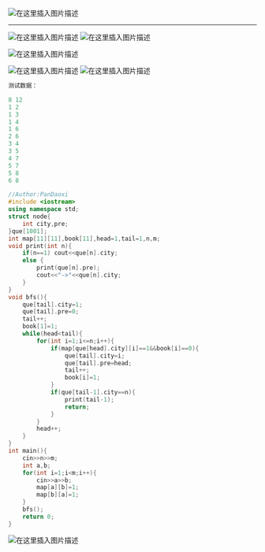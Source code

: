 ![在这里插入图片描述](https://pic.2ge.org/cdn/?url=https://img-blog.csdnimg.cn/804f44d71c494702bfe86e82ba3cb0f8.png?x-oss-process=image/watermark,type_ZHJvaWRzYW5zZmFsbGJhY2s,shadow_50,text_Q1NETiBA5r2Y6YGT54a5,size_20,color_FFFFFF,t_70,g_se,x_16)

<hr>


![在这里插入图片描述](https://pic.2ge.org/cdn/?url=https://img-blog.csdnimg.cn/efca99660a334ec8850240a4b8667f18.png?x-oss-process=image/watermark,type_ZHJvaWRzYW5zZmFsbGJhY2s,shadow_50,text_Q1NETiBA5r2Y6YGT54a5,size_20,color_FFFFFF,t_70,g_se,x_16)
![在这里插入图片描述](https://pic.2ge.org/cdn/?url=https://img-blog.csdnimg.cn/76c92c33e08b4c2b829b9d33e8e400d8.png?x-oss-process=image/watermark,type_ZHJvaWRzYW5zZmFsbGJhY2s,shadow_50,text_Q1NETiBA5r2Y6YGT54a5,size_20,color_FFFFFF,t_70,g_se,x_16)

![在这里插入图片描述](https://pic.2ge.org/cdn/?url=https://img-blog.csdnimg.cn/7b73cb9159fb4c06a465d931e1b4b4de.png?x-oss-process=image/watermark,type_ZHJvaWRzYW5zZmFsbGJhY2s,shadow_50,text_Q1NETiBA5r2Y6YGT54a5,size_20,color_FFFFFF,t_70,g_se,x_16)

![在这里插入图片描述](https://pic.2ge.org/cdn/?url=https://img-blog.csdnimg.cn/e2efc3a25d05402da32533dcec67f16c.png?x-oss-process=image/watermark,type_ZHJvaWRzYW5zZmFsbGJhY2s,shadow_50,text_Q1NETiBA5r2Y6YGT54a5,size_20,color_FFFFFF,t_70,g_se,x_16)
![在这里插入图片描述](https://pic.2ge.org/cdn/?url=https://img-blog.csdnimg.cn/2267a3b69c6a489696468b52cca8f354.png?x-oss-process=image/watermark,type_ZHJvaWRzYW5zZmFsbGJhY2s,shadow_50,text_Q1NETiBA5r2Y6YGT54a5,size_20,color_FFFFFF,t_70,g_se,x_16)

```cpp
测试数据：

8 12
1 2
1 3
1 4
1 6
2 6
3 4
3 5
4 7
5 7
5 8
6 8

```

```cpp
//Author:PanDaoxi 
#include <iostream>
using namespace std;
struct node{
	int city,pre;
}que[1001];
int map[11][11],book[11],head=1,tail=1,n,m;
void print(int n){
	if(n==1) cout<<que[n].city;
	else {
		print(que[n].pre);
		cout<<"->"<<que[n].city;
	}
}
void bfs(){
	que[tail].city=1;
	que[tail].pre=0;
	tail++;
	book[1]=1;
	while(head<tail){
		for(int i=1;i<=n;i++){
			if(map[que[head].city][i]==1&&book[i]==0){
				que[tail].city=i;
				que[tail].pre=head;
				tail++;
				book[i]=1;
			}
			if(que[tail-1].city==n){
				print(tail-1);
				return;
			}
		}
		head++;
	}
}
int main(){
	cin>>n>>m;
	int a,b;
	for(int i=1;i<m;i++){
		cin>>a>>b;
		map[a][b]=1;
		map[b][a]=1;
	}
	bfs();
	return 0;
}
```

![在这里插入图片描述](https://pic.2ge.org/cdn/?url=https://img-blog.csdnimg.cn/f09bbbd424e34034b0b1fc72c809dd36.png?x-oss-process=image/watermark,type_ZHJvaWRzYW5zZmFsbGJhY2s,shadow_50,text_Q1NETiBA5r2Y6YGT54a5,size_20,color_FFFFFF,t_70,g_se,x_16)

